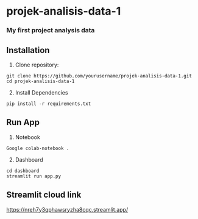 # projek-analisis-data-1
### My first project analysis data

## Installation
1. Clone repository:
```
git clone https://github.com/yourusername/projek-analisis-data-1.git
cd projek-analisis-data-1
```
2. Install Dependencies
```
pip install -r requirements.txt
```

## Run App
1. Notebook
```
Google colab-notebook .
```
2. Dashboard
```
cd dashboard
streamlit run app.py
```

## Streamlit cloud link
https://nreh7y3qphawsryzha8cqc.streamlit.app/
